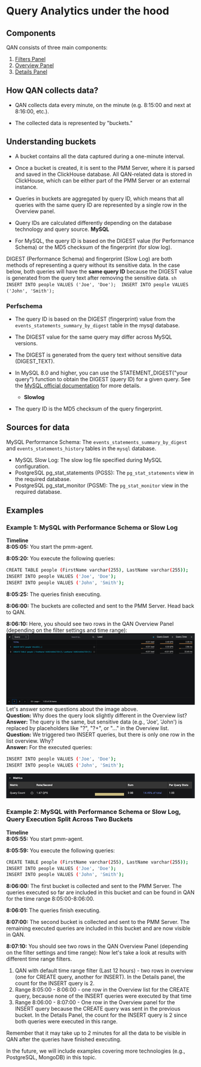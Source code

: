 # Query Analytics under the hood

## Components
QAN consists of three main components:

1. [Filters Panel](../get-started/./query-analytics.md#filters-panel)
2. [Overview Panel](../get-started./query-analytics.md#overview-panel)
3. [Details Panel](../get-started./query-analytics.md#details-panel)

## How QAN collects data?
- QAN collects data every minute, on the minute (e.g. 8:15:00 and next at 8:16:00, etc.).

- The collected data is represented by "buckets."

## Understanding buckets
- A bucket contains all the data captured during a one-minute interval.

- Once a bucket is created, it is sent to the PMM Server, where it is parsed and saved in the ClickHouse database. All QAN-related data is stored in ClickHouse, which can be either part of the PMM Server or an external instance.

- Queries in buckets are aggregated by query ID, which means that all queries with the same query ID are represented by a single row in the Overview panel.
- Query IDs are calculated differently depending on the database technology and query source.
**MySQL**   
- For MySQL, the query ID is based on the DIGEST value (for Performance Schema) or the MD5 checksum of the fingerprint (for slow log).

DIGEST (Performance Schema) and fingerprint (Slow Log) are both methods of representing a query without its sensitive data. In the case below, both queries will have the **same query ID** because the DIGEST value is generated from the query text after removing the sensitive data.
    ```sh
    INSERT INTO people VALUES ('Joe', 'Doe'); 
    INSERT INTO people VALUES ('John', 'Smith'); 
    ``` 
### Perfschema

- The query ID is based on the DIGEST (fingerprint) value from the `events_statements_summary_by_digest` table in the mysql database.

- The DIGEST value for the same query may differ across MySQL versions. 
- The DIGEST is generated from the query text without sensitive data (DIGEST_TEXT).
- In MySQL 8.0 and higher, you can use the STATEMENT_DIGEST("your query") function to obtain the DIGEST (query ID) for a given query. See the [MySQL official documentation](https://dev.mysql.com/doc/refman/8.0/en/encryption-functions.html#function_statement-digest) for more details.
    - **Slowlog** 
- The query ID is the MD5 checksum of the query fingerprint.

## Sources for data
MySQL Performance Schema: The `events_statements_summary_by_digest` and `events_statements_history` tables in the `mysql` database.
- MySQL Slow Log: The slow log file specified during MySQL configuration.
- PostgreSQL pg_stat_statements (PGSS): The `pg_stat_statements` view in the required database.
- PostgreSQL pg_stat_monitor (PGSM): The `pg_stat_monitor` view in the required database.

## Examples
### Example 1: MySQL with Performance Schema or Slow Log

**Timeline**   
**8:05:05:** You start the pmm-agent.

**8:05:20:** You execute the following queries:
```sh 
CREATE TABLE people (FirstName varchar(255), LastName varchar(255));
INSERT INTO people VALUES ('Joe', 'Doe');
INSERT INTO people VALUES ('John', 'Smith');
```
**8:05:25:** The queries finish executing.

**8:06:00:** The buckets are collected and sent to the PMM Server. Head back to QAN.

**8:06:10:** Here, you should see two rows in the QAN Overview Panel (depending on the filter settings and time range):
![QAN MySQL Example 1 List Overview](../_images/PMM_Query_Analytics_Example1_Overview.png) 
Let's answer some questions about the image above.   
**Question:** Why does the query look slightly different in the Overview list?
**Answer:** The query is the same, but sensitive data (e.g., 'Joe', 'John') is replaced by placeholders like "?", "?+", or "..." in the Overview list.
**Question:** We triggered two INSERT queries, but there is only one row in the list overview. Why?   
**Answer:** For the executed queries: 
```sh 
INSERT INTO people VALUES ('Joe', 'Doe');
INSERT INTO people VALUES ('John', 'Smith');
``` 
![QAN MySQL Example 1 Details](../_images/PMM_Query_Analytics_Example1_Details.png)

### Example 2: MySQL with Performance Schema or Slow Log, Query Execution Split Across Two Buckets
**Timeline**   
**8:05:55:** You start pmm-agent. 

**8:05:59:** You execute the following queries: 
```sh
CREATE TABLE people (FirstName varchar(255), LastName varchar(255));
INSERT INTO people VALUES ('Joe', 'Doe');
INSERT INTO people VALUES ('John', 'Smith'); 
``` 
**8:06:00:** The first bucket is collected and sent to the PMM Server. The queries executed so far are included in this bucket and can be found in QAN for the time range 8:05:00-8:06:00.

**8:06:01:** The queries finish executing.

**8:07:00:** The second bucket is collected and sent to the PMM Server. The remaining executed queries are included in this bucket and are now visible in QAN.

**8:07:10:** You should see two rows in the QAN Overview Panel (depending on the filter settings and time range):
Now let's take a look at results with different time range filters.

1. QAN with default time range filter (Last 12 hours) - two rows in overview (one for CREATE query, another for INSERT). In the Details panel, the count for the INSERT query is 2.
2. Range 8:05:00 - 8:06:00 - one row in the Overview list for the CREATE query, because none of the INSERT queries were executed by that time
3. Range 8:06:00 - 8:07:00 - One row in the Overview panel for the INSERT query because the CREATE query was sent in the previous bucket.
In the Details Panel, the count for the INSERT query is 2 since both queries were executed in this range.

Remember that it may take up to 2 minutes for all the data to be visible in QAN after the queries have finished executing.

In the future, we will include examples covering more technologies (e.g., PostgreSQL, MongoDB) in this topic.